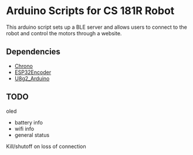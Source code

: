 # Arduino Scripts for CS 181R Robot

This arduino script sets up a BLE server and allows users to connect to the robot and control the motors through a website.

## Dependencies

- [Chrono](http://github.com/SofaPirate/Chrono)
- [ESP32Encoder](https://github.com/madhephaestus/ESP32Encoder.git)
- [U8g2_Arduino](https://github.com/olikraus/U8g2_Arduino)

## TODO

oled
- battery info
- wifi info
- general status

Kill/shutoff on loss of connection
